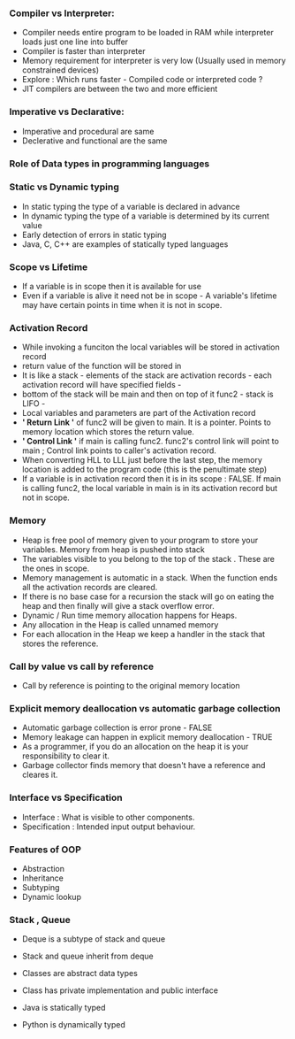 ### Compiler vs Interpreter:
- Compiler needs entire program to be loaded in RAM while interpreter loads just one line into buffer
- Compiler is faster than interpreter 
- Memory requirement for interpreter is very low (Usually used in memory constrained devices)
- Explore : Which runs faster - Compiled code or interpreted code ? 
- JIT compilers are between the two and more efficient

### Imperative vs Declarative:
- Imperative and procedural are same
- Declerative and functional are the same 


### Role of Data types in programming languages


### Static vs Dynamic typing
- In static typing the type of a variable is declared in advance
- In dynamic typing the type of a variable is determined by its current value
- Early detection of errors in static typing
- Java, C, C++ are examples of statically typed languages

### Scope vs Lifetime
- If a variable is in scope then it is available for use
- Even if a variable is alive it need not be in scope - A variable's lifetime may have certain points in time when it is not in scope.

### Activation Record
- While invoking a funciton the local variables will be stored in activation record
- return value of the function will be stored in 
- It is like a stack - elements of the stack are activation records - each activation record will have specified fields - 
- bottom of the stack will be main and then on top of it func2 - stack is LIFO - 
- Local variables and parameters are part of the Activation record
- **' Return Link '** of func2 will be given to main. It is a pointer. Points to memory location which stores the return value.
- **' Control Link '** if main is calling func2. func2's control link will point to main ; Control link points to caller's activation record.
- When converting HLL to LLL just before the last step, the memory location is added to the program code (this is the penultimate step)
- If a variable is in activation record then it is in its scope : FALSE. If main is calling func2, the local variable in main is in its activation record but not in scope. 

### Memory
- Heap is free pool of memory given to your program to store your variables. Memory from heap is pushed into stack
- The variables visible to you belong to the top of the stack . These are the ones in scope.
- Memory management is automatic in a stack. When the function ends all the activation records are cleared.
- If there is no base case for a recursion the stack will go on eating the heap and then finally will give a stack overflow error.
- Dynamic / Run time memory allocation happens for Heaps. 
- Any allocation in the Heap is called unnamed memory
- For each allocation in the Heap we keep a handler in the stack that stores the reference.

### Call by value vs call by reference
- Call by reference is pointing to the original memory location

### Explicit memory deallocation vs automatic garbage collection
- Automatic garbage collection is error prone - FALSE
- Memory leakage can happen in explicit memory deallocation - TRUE
- As a programmer, if you do an allocation on the heap it is your responsibility to clear it.
- Garbage collector finds memory that doesn't have a reference and cleares it.

### Interface vs Specification
- Interface : What is visible to other components.
- Specification : Intended input output behaviour.

### Features of OOP
- Abstraction
- Inheritance
- Subtyping
- Dynamic lookup

### Stack , Queue
- Deque is a subtype of stack and queue 
- Stack and queue inherit from deque

- Classes are abstract data types 
- Class has private implementation and public interface

- Java is statically typed
- Python is dynamically typed
